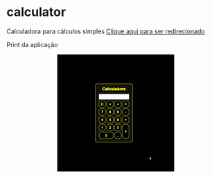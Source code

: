 # calculator
Calculadora para cálculos simples
[Clique aqui para ser redirecionado](https://jenifergs.github.io/calculator/)

Print da aplicação 
<div align="center">
	<img src="./video_AdobeExpress.gif">
</div>

